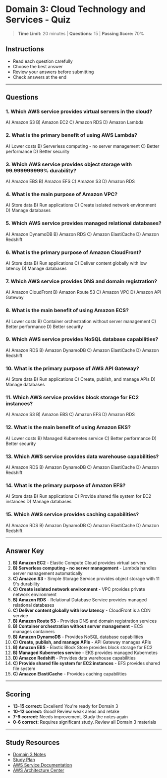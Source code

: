 # Domain 3: Cloud Technology and Services - Quiz

> **Time Limit:** 20 minutes | **Questions:** 15 | **Passing Score:** 70%

## Instructions
- Read each question carefully
- Choose the best answer
- Review your answers before submitting
- Check answers at the end

---

## Questions

### 1. Which AWS service provides virtual servers in the cloud?
A) Amazon S3
B) Amazon EC2
C) Amazon RDS
D) Amazon Lambda

### 2. What is the primary benefit of using AWS Lambda?
A) Lower costs
B) Serverless computing - no server management
C) Better performance
D) Better security

### 3. Which AWS service provides object storage with 99.999999999% durability?
A) Amazon EBS
B) Amazon EFS
C) Amazon S3
D) Amazon RDS

### 4. What is the main purpose of Amazon VPC?
A) Store data
B) Run applications
C) Create isolated network environment
D) Manage databases

### 5. Which AWS service provides managed relational databases?
A) Amazon DynamoDB
B) Amazon RDS
C) Amazon ElastiCache
D) Amazon Redshift

### 6. What is the primary purpose of Amazon CloudFront?
A) Store data
B) Run applications
C) Deliver content globally with low latency
D) Manage databases

### 7. Which AWS service provides DNS and domain registration?
A) Amazon CloudFront
B) Amazon Route 53
C) Amazon VPC
D) Amazon API Gateway

### 8. What is the main benefit of using Amazon ECS?
A) Lower costs
B) Container orchestration without server management
C) Better performance
D) Better security

### 9. Which AWS service provides NoSQL database capabilities?
A) Amazon RDS
B) Amazon DynamoDB
C) Amazon ElastiCache
D) Amazon Redshift

### 10. What is the primary purpose of AWS API Gateway?
A) Store data
B) Run applications
C) Create, publish, and manage APIs
D) Manage databases

### 11. Which AWS service provides block storage for EC2 instances?
A) Amazon S3
B) Amazon EBS
C) Amazon EFS
D) Amazon RDS

### 12. What is the main benefit of using Amazon EKS?
A) Lower costs
B) Managed Kubernetes service
C) Better performance
D) Better security

### 13. Which AWS service provides data warehouse capabilities?
A) Amazon RDS
B) Amazon DynamoDB
C) Amazon ElastiCache
D) Amazon Redshift

### 14. What is the primary purpose of Amazon EFS?
A) Store data
B) Run applications
C) Provide shared file system for EC2 instances
D) Manage databases

### 15. Which AWS service provides caching capabilities?
A) Amazon RDS
B) Amazon DynamoDB
C) Amazon ElastiCache
D) Amazon Redshift

---

## Answer Key

1. **B) Amazon EC2** - Elastic Compute Cloud provides virtual servers
2. **B) Serverless computing - no server management** - Lambda handles server management automatically
3. **C) Amazon S3** - Simple Storage Service provides object storage with 11 9's durability
4. **C) Create isolated network environment** - VPC provides private network environment
5. **B) Amazon RDS** - Relational Database Service provides managed relational databases
6. **C) Deliver content globally with low latency** - CloudFront is a CDN service
7. **B) Amazon Route 53** - Provides DNS and domain registration services
8. **B) Container orchestration without server management** - ECS manages containers
9. **B) Amazon DynamoDB** - Provides NoSQL database capabilities
10. **C) Create, publish, and manage APIs** - API Gateway manages APIs
11. **B) Amazon EBS** - Elastic Block Store provides block storage for EC2
12. **B) Managed Kubernetes service** - EKS provides managed Kubernetes
13. **D) Amazon Redshift** - Provides data warehouse capabilities
14. **C) Provide shared file system for EC2 instances** - EFS provides shared file system
15. **C) Amazon ElastiCache** - Provides caching capabilities

---

## Scoring
- **13-15 correct:** Excellent! You're ready for Domain 3
- **10-12 correct:** Good! Review weak areas and retake
- **7-9 correct:** Needs improvement. Study the notes again
- **0-6 correct:** Requires significant study. Review all Domain 3 materials

---

## Study Resources
- [Domain 3 Notes](../notes/technology-services.md)
- [Study Plan](../study-plan.md)
- [AWS Service Documentation](https://docs.aws.amazon.com/)
- [AWS Architecture Center](https://aws.amazon.com/architecture/)
